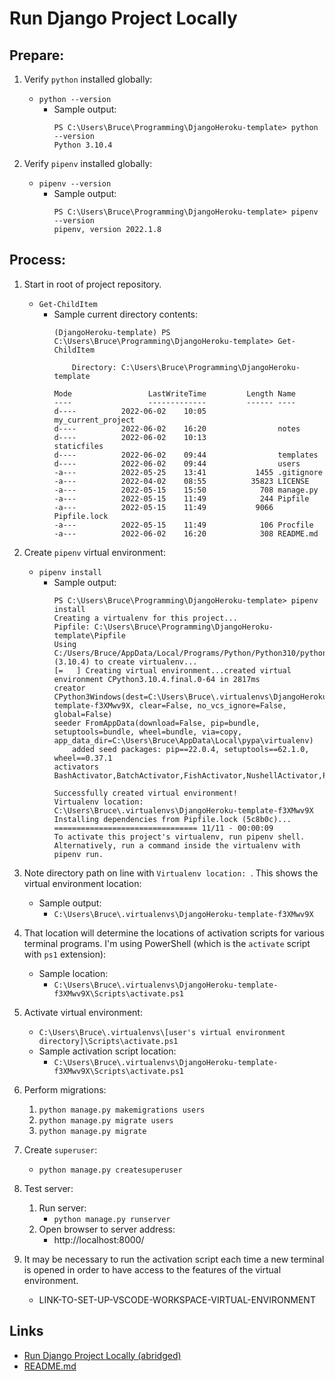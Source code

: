 # Run Django Project Locally

## Prepare:

1. Verify `python` installed globally:
    * `python --version`
        * Sample output:
            ```
            PS C:\Users\Bruce\Programming\DjangoHeroku-template> python --version
            Python 3.10.4
            ```

1. Verify `pipenv` installed globally:
    * `pipenv --version`
        * Sample output:
            ```
            PS C:\Users\Bruce\Programming\DjangoHeroku-template> pipenv --version
            pipenv, version 2022.1.8
            ```

## Process:

1. Start in root of project repository.
    * `Get-ChildItem`
        * Sample current directory contents:
            ```
            (DjangoHeroku-template) PS C:\Users\Bruce\Programming\DjangoHeroku-template> Get-ChildItem

                Directory: C:\Users\Bruce\Programming\DjangoHeroku-template

            Mode                 LastWriteTime         Length Name
            ----                 -------------         ------ ----
            d----          2022-06-02    10:05                my_current_project
            d----          2022-06-02    16:20                notes
            d----          2022-06-02    10:13                staticfiles
            d----          2022-06-02    09:44                templates
            d----          2022-06-02    09:44                users
            -a---          2022-05-25    13:41           1455 .gitignore
            -a---          2022-04-02    08:55          35823 LICENSE
            -a---          2022-05-15    15:50            708 manage.py
            -a---          2022-05-15    11:49            244 Pipfile
            -a---          2022-05-15    11:49           9066 Pipfile.lock
            -a---          2022-05-15    11:49            106 Procfile
            -a---          2022-06-02    16:20            308 README.md
            ```

1. Create `pipenv` virtual environment:
    * `pipenv install`
        * Sample output:
            ```
            PS C:\Users\Bruce\Programming\DjangoHeroku-template> pipenv install
            Creating a virtualenv for this project...
            Pipfile: C:\Users\Bruce\Programming\DjangoHeroku-template\Pipfile
            Using C:/Users/Bruce/AppData/Local/Programs/Python/Python310/python.exe (3.10.4) to create virtualenv...
            [=   ] Creating virtual environment...created virtual environment CPython3.10.4.final.0-64 in 2817ms
            creator CPython3Windows(dest=C:\Users\Bruce\.virtualenvs\DjangoHeroku-template-f3XMwv9X, clear=False, no_vcs_ignore=False, global=False)
            seeder FromAppData(download=False, pip=bundle, setuptools=bundle, wheel=bundle, via=copy, app_data_dir=C:\Users\Bruce\AppData\Local\pypa\virtualenv)
                added seed packages: pip==22.0.4, setuptools==62.1.0, wheel==0.37.1
            activators BashActivator,BatchActivator,FishActivator,NushellActivator,PowerShellActivator,PythonActivator

            Successfully created virtual environment!
            Virtualenv location: C:\Users\Bruce\.virtualenvs\DjangoHeroku-template-f3XMwv9X
            Installing dependencies from Pipfile.lock (5c8b0c)...
            ================================ 11/11 - 00:00:09
            To activate this project's virtualenv, run pipenv shell.
            Alternatively, run a command inside the virtualenv with pipenv run.
            ```

1. Note directory path on line with `Virtualenv location: `. This shows the virtual environment location:
    * Sample output:
        * `C:\Users\Bruce\.virtualenvs\DjangoHeroku-template-f3XMwv9X`

1. That location will determine the locations of activation scripts for various terminal programs. I'm using PowerShell (which is the `activate` script with `ps1` extension):
    * Sample location:
        * `C:\Users\Bruce\.virtualenvs\DjangoHeroku-template-f3XMwv9X\Scripts\activate.ps1`

1. Activate virtual environment:
    * `C:\Users\Bruce\.virtualenvs\[user's virtual environment directory]\Scripts\activate.ps1`
    * Sample activation script location:
        * `C:\Users\Bruce\.virtualenvs\DjangoHeroku-template-f3XMwv9X\Scripts\activate.ps1`

1. Perform migrations:
    1. `python manage.py makemigrations users`
    1. `python manage.py migrate users`
    1. `python manage.py migrate`

1. Create `superuser`:
    * `python manage.py createsuperuser`

1. Test server:
    1. Run server:
        * `python manage.py runserver`
    1. Open browser to server address:
        * http://localhost:8000/

1. It may be necessary to run the activation script each time a new terminal is opened in order to have access to the features of the virtual environment.
    * LINK-TO-SET-UP-VSCODE-WORKSPACE-VIRTUAL-ENVIRONMENT

## Links
* [Run Django Project Locally (abridged)](run_django_project_locally_abridged.md)
* [README.md](../README.md)
